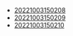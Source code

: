 - [20221003150208](/zet/20221003150208/README.md)
- [20221003150209](/zet/20221003150209/README.md)
- [20221003150210](/zet/20221003150210/README.md)
